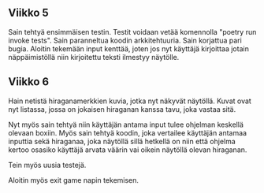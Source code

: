 ## Viikko 5

Sain tehtyä ensimmäisen testin. Testit voidaan vetää komennolla "poetry run invoke tests".
Sain paranneltua koodin arkkitehtuuria.
Sain korjattua pari bugia.
Aloitin tekemään input kenttää, joten jos nyt käyttäjä kirjoittaa jotain näppäimistöllä niin kirjoitettu teksti ilmestyy näytölle.

## Viikko 6

Hain netistä hiraganamerkkien kuvia, jotka nyt näkyvät näytöllä. Kuvat ovat nyt listassa, jossa on jokaisen hiraganan kanssa
tavu, joka vastaa sitä. 

Nyt myös sain tehtyä niin käyttäjän antama input tulee ohjelman keskellä olevaan boxiin. Myös sain tehtyä koodin, joka vertailee käyttäjän
antamaa inputtia sekä hiraganaa, joka näytöllä sillä hetkellä on niin että ohjelma kertoo osasiko käyttäjä arvata väärin vai oikein näytöllä olevan hiraganan.

Tein myös uusia testejä. 

Aloitin myös exit game napin tekemisen.
